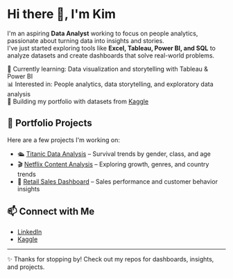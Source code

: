# Hi there 👋, I'm Kim

I'm an aspiring **Data Analyst** working to focus on people analytics, passionate about turning data into insights and stories.  
I've just started exploring tools like **Excel, Tableau, Power BI, and SQL** to analyze datasets and create dashboards that solve real-world problems.  

🌱 Currently learning: Data visualization and storytelling with Tableau & Power BI  
📊 Interested in: People analytics, data storytelling, and exploratory data analysis  
🚀 Building my portfolio with datasets from [Kaggle](https://www.kaggle.com/)  

## 🔗 Portfolio Projects
Here are a few projects I'm working on:
- 🛳️ [Titanic Data Analysis](https://github.com/kimpeque/titanictraining) – Survival trends by gender, class, and age
- 🎬 [Netflix Content Analysis](https://github.com/kimpeque/netflix-data-analysis) – Exploring growth, genres, and country trends  
- 🛒 [Retail Sales Dashboard](https://github.com/kimpeque/retail-sales-analysis) – Sales performance and customer behavior insights  

## 📫 Connect with Me
- [LinkedIn](https://www.linkedin.com/in/kimpeque/)  
- [Kaggle](https://www.kaggle.com/kimpeque)  

---
✨ Thanks for stopping by! Check out my repos for dashboards, insights, and projects.
